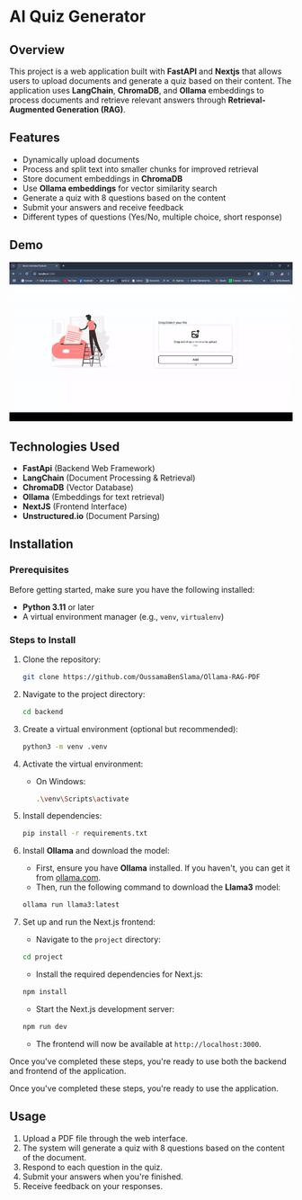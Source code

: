 # AI Quiz Generator

## Overview
This project is a web application built with **FastAPI** and **Nextjs** that allows users to upload documents and generate a quiz based on their content. The application uses **LangChain**, **ChromaDB**, and **Ollama** embeddings to process documents and retrieve relevant answers through **Retrieval-Augmented Generation (RAG)**.

## Features
- Dynamically upload documents
- Process and split text into smaller chunks for improved retrieval
- Store document embeddings in **ChromaDB**
- Use **Ollama embeddings** for vector similarity search
- Generate a quiz with 8 questions based on the content
- Submit your answers and receive feedback
- Different types of questions (Yes/No, multiple choice, short response)

## Demo
![Demo](images/demo.gif)

## Technologies Used
- **FastApi** (Backend Web Framework)
- **LangChain** (Document Processing & Retrieval)
- **ChromaDB** (Vector Database)
- **Ollama** (Embeddings for text retrieval)
- **NextJS** (Frontend Interface)
- **Unstructured.io** (Document Parsing)

## Installation

### Prerequisites
Before getting started, make sure you have the following installed:

- **Python 3.11** or later
- A virtual environment manager (e.g., `venv`, `virtualenv`)

### Steps to Install

1. Clone the repository:
    ```bash
    git clone https://github.com/OussamaBenSlama/Ollama-RAG-PDF
    ```

2. Navigate to the project directory:
    ```bash
    cd backend
    ```

3. Create a virtual environment (optional but recommended):
    ```bash
    python3 -m venv .venv
    ```

4. Activate the virtual environment:
    - On Windows:
      ```bash
      .\venv\Scripts\activate
      ```

5. Install dependencies:
    ```bash
    pip install -r requirements.txt
    ```

6. Install **Ollama** and download the model:
    - First, ensure you have **Ollama** installed. If you haven't, you can get it from [ollama.com](https://ollama.com/).
    - Then, run the following command to download the **Llama3** model:
    ```bash
    ollama run llama3:latest
    ```
7. Set up and run the Next.js frontend:
    - Navigate to the `project` directory:
    ```bash
    cd project
    ```
    - Install the required dependencies for Next.js:
    ```bash
    npm install
    ```
    - Start the Next.js development server:
    ```bash
    npm run dev
    ```
    - The frontend will now be available at `http://localhost:3000`.

Once you've completed these steps, you're ready to use both the backend and frontend of the application.

Once you've completed these steps, you're ready to use the application.


## Usage

1. Upload a PDF file through the web interface.
2. The system will generate a quiz with 8 questions based on the content of the document.
3. Respond to each question in the quiz.
4. Submit your answers when you're finished.
5. Receive feedback on your responses.
